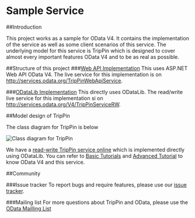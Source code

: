 Sample Service
=============

##Introduction

This project works as a sample for OData V4. It contains the implementation of the service as well as some client scenarios of this service. The underlying model for this service is TripPin which is designed to cover almost every important features OData V4 and to be as real as possible. 

##Structure of this project
###[Web API Implementation](https://github.com/OData/ODataSamples/tree/master/Scenarios/TripPin/src/webapi)
This uses ASP.NET Web API OData V4. The live service for this implementation is on http://services.odata.org/TripPinWebApiService.

###[ODataLib Implementation](https://github.com/OData/ODataSamples/tree/master/Scenarios/TripPin/src/odatalib) 
This directly uses ODataLib. The read/write live service for this implementation si on http://services.odata.org/V4/TripPinServiceRW. 

##Model design of TripPin

The class diagram for TripPin is below

![Class diagram for TripPin](https://github.com/OData/Samples/blob/master/Scenarios/TripPin/Images/TripPinClassDiagram.jpg)

We have a [read-write TripPin service online](http://services.odata.org/V4/TripPinServiceRW) which is implemented directly using ODataLib. You can refer to [Basic Tutorials](http://www.odata.org/getting-started/basic-tutorial/) and [Advanced Tutorial](http://www.odata.org/getting-started/advanced-tutorial/) to know OData V4 and this service.



##Community

###Issue tracker
To report bugs and require features, please use our [issue tracker](https://github.com/OData/SampleService/issues).

###Mailing list
For more questions about TripPin and OData, please use the [OData Mailling List](http://www.odata.org/join-the-odata-discussion/)
